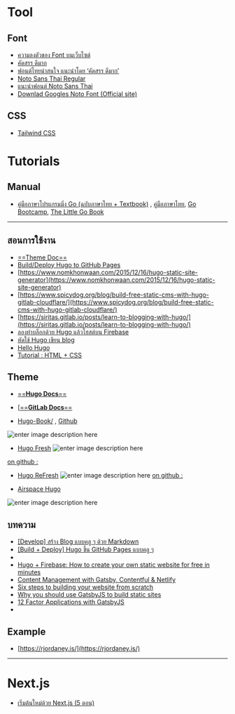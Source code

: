 # Tool

## Font
- [ความลงตัวของ Font บนเว็บไซต์](https://medium.com/@shin_ji/%E0%B8%84%E0%B8%A7%E0%B8%B2%E0%B8%A1%E0%B8%A5%E0%B8%87%E0%B8%95%E0%B8%B1%E0%B8%A7%E0%B8%82%E0%B8%AD%E0%B8%87-font-%E0%B8%9A%E0%B8%99%E0%B9%80%E0%B8%A7%E0%B9%87%E0%B8%9A%E0%B9%84%E0%B8%8B%E0%B8%95%E0%B9%8C-60ccb6edc97e)
- [คัดสรร ดีมาก](https://cadsondemak.com/font-series-02-graphik-th/)
- [ฟอนต์ไทยน่าสนใจ แนะนำโดย ‘คัดสรร ดีมาก’](https://lab.sal.mn/2018/10/thai-font/59768/)
- [Noto Sans Thai Regular](http://thaisignmaker.com/korkhorkore/?product/page/4895/Noto+Sans+Thai+Regular)
- [แนะนำฟอนต์ Noto Sans Thai](https://kittipongint.com/%E0%B9%81%E0%B8%99%E0%B8%B0%E0%B8%99%E0%B8%B3%E0%B8%9F%E0%B8%AD%E0%B8%99%E0%B8%95%E0%B9%8C-noto-sans-thai/)
- [Downlad Googles Noto Font (Official site)](https://www.google.com/get/noto/)

## CSS
- [Tailwind CSS](https://pakin.me/blog/tailwind-css/)


# Tutorials

## Manual 

- [คู่มือภาษาโปรแกรมมิ่ง Go (ฉบับภาษาไทย + Textbook)](https://www.patanasongsivilai.com/blog/golang/) , [คู่มือภาษาไทย](https://www.dropbox.com/sh/is3hwdqa1dpsb99/AADfQKrDju44z2Xx6ukE9WpOa/%E0%B8%AB%E0%B8%81%E0%B8%9A%E0%B8%97%E0%B9%81%E0%B8%A3%E0%B8%81.pdf?dl=0), [Go Bootcamp](https://softcover.s3-us-west-2.amazonaws.com/38/GoBootcamp/ebooks/GoBootcamp.pdf?X-Amz-Expires=14400&X-Amz-Date=20191112T084311Z&X-Amz-Algorithm=AWS4-HMAC-SHA256&X-Amz-Credential=AKIAJMNNDDBSYVXVHGAA/20191112/us-west-2/s3/aws4_request&X-Amz-SignedHeaders=host&X-Amz-Signature=bf10a5d1304f6faaee4673b73f930e4e0499dc162428586ca31712129a0536a4),  [The Little Go Book](https://softcover.s3-us-west-2.amazonaws.com/38/GoBootcamp/ebooks/GoBootcamp.pdf?X-Amz-Expires=14400&X-Amz-Date=20191112T084311Z&X-Amz-Algorithm=AWS4-HMAC-SHA256&X-Amz-Credential=AKIAJMNNDDBSYVXVHGAA/20191112/us-west-2/s3/aws4_request&X-Amz-SignedHeaders=host&X-Amz-Signature=bf10a5d1304f6faaee4673b73f930e4e0499dc162428586ca31712129a0536a4)
-----
## สอนการใช้งาน

- [==Theme Doc==](https://themes.gohugo.io/hugo-refresh/)
- [Build/Deploy Hugo to GitHub Pages](https://bozzlab.github.io/post/hugo-build/)
- [https://www.nomkhonwaan.com/2015/12/16/hugo-static-site-generator](https://www.nomkhonwaan.com/2015/12/16/hugo-static-site-generator)
- [https://www.spicydog.org/blog/build-free-static-cms-with-hugo-gitlab-cloudflare/](https://www.spicydog.org/blog/build-free-static-cms-with-hugo-gitlab-cloudflare/)
- [https://siritas.gitlab.io/posts/learn-to-blogging-with-hugo/](https://siritas.gitlab.io/posts/learn-to-blogging-with-hugo/)
- [ลองทำบล็อกด้วย Hugo แล้วโฮสต์บน Firebase ](https://nosemicolon.dev/blog/programming/hugo-firebase-tutorial-1/)
- [หัดใช้ Hugo เขียน blog](https://siritas.gitlab.io/posts/learn-to-blogging-with-hugo/)
- [Hello Hugo](https://pakin.me/blog/hello-hugo/)
- [Tutorial : HTML + CSS](https://www.quackit.com/css/properties/css_font-family.cfm)





## Theme

- [==**Hugo Docs**==](https://github.com/gohugoio/hugo/tree/master/docs)
- [[==**GitLab Docs**==](https://gitlab.com/rimgitlab/gitlab-docs)

- [Hugo-Book/](https://themes.gohugo.io/hugo-book/) , [Github](https://github.com/alex-shpak/hugo-book)

![enter image description here](https://d33wubrfki0l68.cloudfront.net/ef280d7c29b5af7a9c1a280625426bb2ae4fb1e4/2f857/hugo-book/screenshot-hugo-book_huec729d04f241cf6d25145f0e39e6c0fd_189080_750x500_fill_catmullrom_top_2.png)

- [Hugo Fresh](https://themes.gohugo.io/hugo-fresh/)
![enter image description here](https://d33wubrfki0l68.cloudfront.net/759b7396fd8035fb2d147f63abad98ba7d401a31/d34c2/hugo-fresh/screenshot-hugo-fresh_hu59575f96195d76c58e16ef86a2d7af31_99859_750x500_fill_catmullrom_top_2.png)

[on github :](https://github.com/StefMa/hugo-fresh)

- [Hugo ReFresh](https://themes.gohugo.io/hugo-refresh/)
![enter image description here](https://d33wubrfki0l68.cloudfront.net/2bceb2458d1ba0311f5c01235043da9f89c0dabd/9276b/hugo-refresh/screenshot-hugo-refresh_hu39f40f3da2f7b5228c9707313ab6fec5_89282_750x500_fill_catmullrom_top_2.png)
[on github :](https://github.com/PippoRJ/hugo-refresh)



- [Airspace Hugo](https://themes.gohugo.io/airspace-hugo/)

![enter image description here](https://d33wubrfki0l68.cloudfront.net/44fc52239dc12e1264f3694b0890334eb87899bd/90d5d/airspace-hugo/screenshot-airspace-hugo_hu7f22d0c8dcb3b3ff3c284353747bdaec_983147_750x500_fill_catmullrom_top_2.png)

## บทความ

- [[Develop] สร้าง Blog แบบคลู ๆ ด้วย Markdown](https://medium.com/@p.srinikorn/develop-%E0%B8%AA%E0%B8%A3%E0%B9%89%E0%B8%B2%E0%B8%87-blog-%E0%B9%81%E0%B8%9A%E0%B8%9A%E0%B8%84%E0%B8%A5%E0%B8%B9-%E0%B9%86-%E0%B8%94%E0%B9%89%E0%B8%A7%E0%B8%A2-markdown-fc45b65cde38)
- [[Build + Deploy] Hugo ขึ้น GitHub Pages แบบคลู ๆ](https://medium.com/@p.srinikorn/build-deploy-hugo-%E0%B8%82%E0%B8%B6%E0%B9%89%E0%B8%99-github-pages-%E0%B9%81%E0%B8%9A%E0%B8%9A%E0%B8%84%E0%B8%A5%E0%B8%B9-%E0%B9%86-80b4e760754e)
- 
- [Hugo + Firebase: How to create your own static website for free in minutes](https://medium.com/free-code-camp/hugo-firebase-how-to-create-your-own-dynamic-website-for-free-in-minutes-463b4fb7bf5a)
- [Content Management with Gatsby, Contentful & Netlify](https://itnext.io/content-management-with-gatsby-netlify-and-contentful-70f03de41602)
- [Six steps to building your website from scratch](https://medium.com/@khollobaugh/https-medium-com-khollobaugh-six-steps-to-building-your-website-from-scratch-a713288cc6d)
- [Why you should use GatsbyJS to build static sites](https://medium.com/free-code-camp/why-you-should-use-gatsbyjs-to-build-static-sites-4f90eb6d1a7b)
- [12 Factor Applications with GatsbyJS](https://medium.com/@wonderboymusic/12-factor-applications-with-gatsbyjs-ef8a2b1f883a)
- 

## Example
- [https://rjordaney.is/](https://rjordaney.is/)

----





# Next.js

- [เริ่มต้นใหม่ด้วย Next.js (5 ตอน)](https://medium.com/dev-it/%E0%B9%80%E0%B8%A3%E0%B8%B4%E0%B9%88%E0%B8%A1%E0%B8%95%E0%B9%89%E0%B8%99%E0%B9%83%E0%B8%AB%E0%B8%A1%E0%B9%88%E0%B8%94%E0%B9%89%E0%B8%A7%E0%B8%A2-next-js-%E0%B8%9A%E0%B8%97%E0%B8%97%E0%B8%B5%E0%B9%88-1-686593f1ca43)
<!--stackedit_data:
eyJoaXN0b3J5IjpbLTEzNDQ3MDM5NzAsLTE0NDU2NTcxMjUsMz
M0MDQ5MjI5LDUzODg1NTc3LC0xMzk3MzgxNTA4LC0xNDkzNzI0
MDEsMTc5NjQxODU3OSw5Nzg3MDQwMDksMjMzNjU4MTIyLC0xMj
Y1NTE0NTc4XX0=
-->